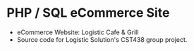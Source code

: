 # PHP / SQL eCommerce Site

- eCommerce Website: Logistic Cafe & Grill
- Source code for Logistic Solution's CST438 group project.

